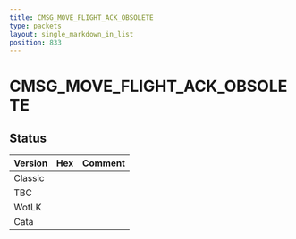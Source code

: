 ```yaml
---
title: CMSG_MOVE_FLIGHT_ACK_OBSOLETE
type: packets
layout: single_markdown_in_list
position: 833
---
```


# CMSG_MOVE_FLIGHT_ACK_OBSOLETE

## Status

Version | Hex | Comment
---------- | ---------- | ---------- 
Classic |  |  
TBC |  |  
WotLK |  |  
Cata |  |  
